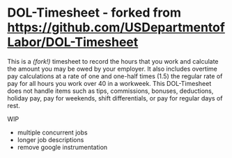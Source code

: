 DOL-Timesheet - forked from https://github.com/USDepartmentofLabor/DOL-Timesheet
=============

This is a *(fork!)* timesheet to record the hours that you work and calculate the amount you may be owed by your employer. It also includes overtime pay calculations at a rate of one and one-half times (1.5) the regular rate of pay for all hours you work over 40 in a workweek. This DOL-Timesheet does not handle items such as tips, commissions, bonuses, deductions, holiday pay, pay for weekends, shift differentials, or pay for regular days of rest.

WIP
- multiple concurrent jobs
- longer job descriptions
- remove google instrumentation
